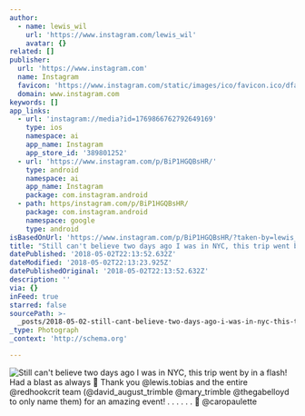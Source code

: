 ```yaml
---
author:
  - name: lewis_wil
    url: 'https://www.instagram.com/lewis_wil'
    avatar: {}
related: []
publisher:
  url: 'https://www.instagram.com'
  name: Instagram
  favicon: 'https://www.instagram.com/static/images/ico/favicon.ico/dfa85bb1fd63.ico'
  domain: www.instagram.com
keywords: []
app_links:
  - url: 'instagram://media?id=1769866762792649169'
    type: ios
    namespace: ai
    app_name: Instagram
    app_store_id: '389801252'
  - url: 'https://www.instagram.com/p/BiP1HGQBsHR/'
    type: android
    namespace: ai
    app_name: Instagram
    package: com.instagram.android
  - path: https/instagram.com/p/BiP1HGQBsHR/
    package: com.instagram.android
    namespace: google
    type: android
isBasedOnUrl: 'https://www.instagram.com/p/BiP1HGQBsHR/?taken-by=lewis_wil'
title: "Still can't believe two days ago I was in NYC, this trip went by in a flash! Had a blast as always \uD83D\uDE03 Thank you @lewis.tobias and the entire @redhookcrit team (@david_august_trimble @mary_trimble @thegabelloyd to only name them) for an amazing event! . . . . . . \uD83D\uDCF8 @caropaulette"
datePublished: '2018-05-02T22:13:52.632Z'
dateModified: '2018-05-02T22:13:23.925Z'
datePublishedOriginal: '2018-05-02T22:13:52.632Z'
description: ''
via: {}
inFeed: true
starred: false
sourcePath: >-
  _posts/2018-05-02-still-cant-believe-two-days-ago-i-was-in-nyc-this-trip-wen.md
_type: Photograph
_context: 'http://schema.org'

---
```

![Still can't believe two days ago I was in NYC, this trip went by in a flash! Had a blast as always  Thank you @lewis.tobias and the entire @redhookcrit team (@david_august_trimble @mary_trimble @thegabelloyd to only name them) for an amazing event! . . . . . .  @caropaulette](https://scontent-iad3-1.cdninstagram.com/vp/073f0977286c541fca27afa2191ee4d5/5B944FBD/t51.2885-15/e35/30867879_447713339018762_561186912295976960_n.jpg)